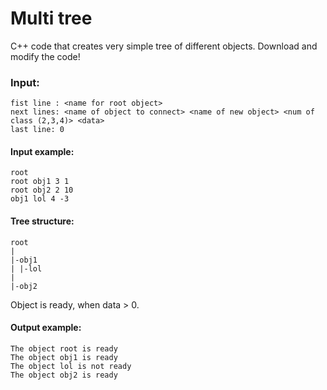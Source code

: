 # Multi tree
C++ code that creates very simple tree of different objects. Download and modify the code!
 
 
### Input: 
```
fist line : <name for root object>
next lines: <name of object to connect> <name of new object> <num of class (2,3,4)> <data> 
last line: 0
```
 
  
#### Input example: 
```
root
root obj1 3 1
root obj2 2 10
obj1 lol 4 -3
```
 
#### Tree structure:
```
root
|
|-obj1
| |-lol
|
|-obj2
```
 
  
Object is ready, when data > 0.

#### Output example:
```
The object root is ready
The object obj1 is ready
The object lol is not ready
The object obj2 is ready
```

